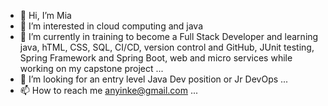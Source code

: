 - 👋 Hi, I’m Mia
- 👀 I’m interested in cloud computing and java
- 🌱 I’m currently in training to become a Full Stack Developer and learning java, hTML, CSS, SQL, CI/CD, version control and GitHub, JUnit testing, Spring Framework and Spring Boot, web and micro services while working on my capstone project ...
- 💞️ I’m looking for an entry level Java Dev position or Jr DevOps ...
- 📫 How to reach me anyinke@gmail.com ...

<!---
miatabong/miatabong is a ✨ special ✨ repository because its `README.md` (this file) appears on your GitHub profile.
You can click the Preview link to take a look at your changes.
--->
